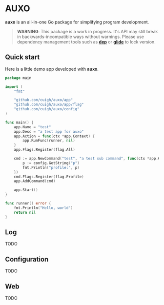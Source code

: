 # AUXO

**auxo** is an all-in-one Go package for simplifying program development.

> **WARNING**: This package is a work in progress. It's API may still break in backwards-incompatible ways without warnings. Please use dependency management tools such as **[dep](https://github.com/golang/dep)** or **[glide](https://github.com/Masterminds/glide)** to lock version.

## Quick start

Here is a little demo app developed with **auxo**.

```go
package main

import (
	"fmt"

	"github.com/cuigh/auxo/app"
	"github.com/cuigh/auxo/app/flag"
	"github.com/cuigh/auxo/config"
)

func main() {
	app.Name = "test"
	app.Desc = "a test app for auxo"
	app.Action = func(ctx *app.Context) {
		app.RunFunc(runner, nil)
	}
	app.Flags.Register(flag.All)

	cmd := app.NewCommand("test", "a test sub command", func(ctx *app.Context) {
		p := config.GetString("p")
		fmt.Println("profile:", p)
	})
	cmd.Flags.Register(flag.Profile)
	app.AddCommand(cmd)

	app.Start()
}

func runner() error {
	fmt.Println("Hello, world")
	return nil
}
```

## Log

TODO

## Configuration

TODO

## Web

TODO
